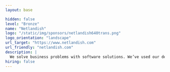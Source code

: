```yaml
---
layout: base

hidden: false
level: "Bronze"
name: "Netlandish"
logo: "/static/img/sponsors/netlandish640trans.png"
logo_orientation: "landscape"
url_target: "https://www.netlandish.com"
url_friendly: "netlandish.com"
description: |
  We solve business problems with software solutions. We’ve used our decades of combined Python and Django experience to help organizations of all sizes. From sales funnels to back offices, custom CMS to analytic dashboards, we’ve done it all. Our swollen testimonial file and ratings on sites like Clutch speak to our ability to not just hit the technical mark but also understand the business impacts. Don’t listen to us though… Just ask for references. Our customers will sell our services way better than we ever could.
hiring: false
---
```


